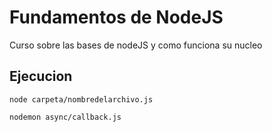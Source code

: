 # Fundamentos de NodeJS

Curso sobre las bases de nodeJS y como funciona su nucleo

## Ejecucion

```
node carpeta/nombredelarchivo.js

nodemon async/callback.js
```

